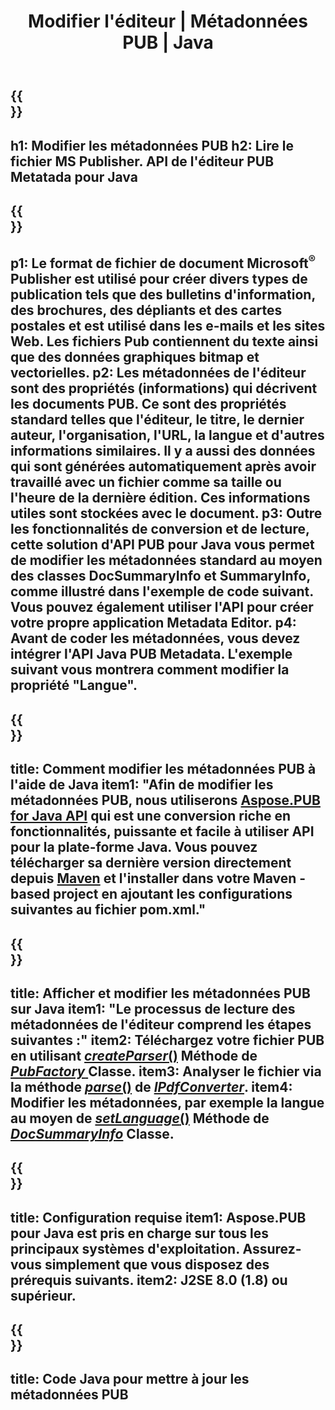 ﻿---
translation: true
template: /_templates/metadata-java.md
title: Modifier l'éditeur | Métadonnées PUB | Java
description: Lisez les métadonnées de l'éditeur à l'aide de la solution d'API PUB Java. L'API Java native vous donne accès aux propriétés SummaryInfo et DocSummaryInfo.
url: /java/metadata/pub/
metakeywords: modifier les métadonnées de pub java, les métadonnées de fichier pub java, l'éditeur de métadonnées java, lire les métadonnées de fichier pub java, lire les métadonnées de pub java
family: pub
platformtag: java
feature: metadata
aliases: /java/metadata/
---

{{<section banner>}}
---
h1: Modifier les métadonnées PUB
h2: Lire le fichier MS Publisher. API de l'éditeur PUB Metatada pour Java
---

{{<section overview>}}
---
p1: Le format de fichier de document Microsoft<sup>®</sup> Publisher est utilisé pour créer divers types de publication tels que des bulletins d'information, des brochures, des dépliants et des cartes postales et est utilisé dans les e-mails et les sites Web. Les fichiers Pub contiennent du texte ainsi que des données graphiques bitmap et vectorielles.
p2: Les métadonnées de l'éditeur sont des propriétés (informations) qui décrivent les documents PUB. Ce sont des propriétés standard telles que l'éditeur, le titre, le dernier auteur, l'organisation, l'URL, la langue et d'autres informations similaires. Il y a aussi des données qui sont générées automatiquement après avoir travaillé avec un fichier comme sa taille ou l'heure de la dernière édition. Ces informations utiles sont stockées avec le document.
p3: Outre les fonctionnalités de conversion et de lecture, cette solution d'API PUB pour Java vous permet de modifier les métadonnées standard au moyen des classes DocSummaryInfo et SummaryInfo, comme illustré dans l'exemple de code suivant. Vous pouvez également utiliser l'API pour créer votre propre application Metadata Editor.
p4: Avant de coder les métadonnées, vous devez intégrer l'API Java PUB Metadata. L'exemple suivant vous montrera comment modifier la propriété "Langue".
---

{{<section widget>}}
---
title: Comment modifier les métadonnées PUB à l'aide de Java
item1: "Afin de modifier les métadonnées PUB, nous utiliserons [Aspose.PUB for Java API](https://products.aspose.com/pub/java/) qui est une conversion riche en fonctionnalités, puissante et facile à utiliser API pour la plate-forme Java. Vous pouvez télécharger sa dernière version directement depuis [Maven](https://repository.aspose.com/pub/) et l'installer dans votre Maven -based project en ajoutant les configurations suivantes au fichier pom.xml."
---

{{<section feature1>}}
---
title: Afficher et modifier les métadonnées PUB sur Java
item1: "Le processus de lecture des métadonnées de l'éditeur comprend les étapes suivantes :"
item2: Téléchargez votre fichier PUB en utilisant [*createParser*()](https://reference.aspose.com/pub/java/com.aspose.pub/PubFactory#createParser-java.lang.String-) Méthode de [*PubFactory* ](https://reference.aspose.com/pub/java/com.aspose.pub/PubFactory) Classe.
item3: Analyser le fichier via la méthode [*parse*()](https://reference.aspose.com/pub/java/com.aspose.pub/IPubParser#parse--) de [*IPdfConverter*](https://reference.aspose.com/pub/java/com.aspose.pub/IPubParser).
item4: Modifier les métadonnées, par exemple la langue au moyen de [*setLanguage*()](https://reference.aspose.com/pub/java/com.aspose.pub/DocSummaryInfo#setLanguage-java.lang.String-) Méthode de [*DocSummaryInfo*](https://reference.aspose.com/pub/java/com.aspose.pub/DocSummaryInfo) Classe.
---

{{<section feature2>}}
---
title: Configuration requise
item1: Aspose.PUB pour Java est pris en charge sur tous les principaux systèmes d'exploitation. Assurez-vous simplement que vous disposez des prérequis suivants.
item2: J2SE 8.0 (1.8) ou supérieur.
---

{{<section codeexample>}}
---
title: Code Java pour mettre à jour les métadonnées PUB
---
